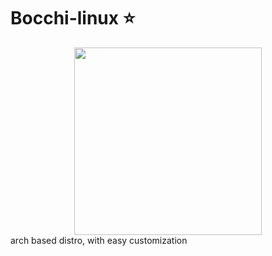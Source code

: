 # Bocchi-linux ⭐️
<div align="center">
<img src="https://media.tenor.com/PbPr6Bpj-6kAAAAd/bocchi-the-rock-anime.gif" width="300">
</div>
arch based distro, with easy customization
